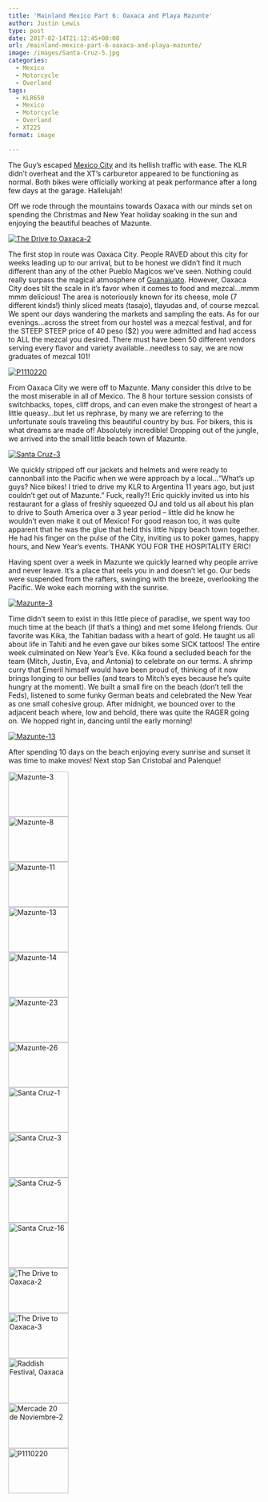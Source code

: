 ```yaml
---
title: 'Mainland Mexico Part 6: Oaxaca and Playa Mazunte'
author: Justin Lewis
type: post
date: 2017-02-14T21:12:45+00:00
url: /mainland-mexico-part-6-oaxaca-and-playa-mazunte/
image: /images/Santa-Cruz-5.jpg
categories:
  - Mexico
  - Motorcycle
  - Overland
tags:
  - KLR650
  - Mexico
  - Motorcycle
  - Overland
  - XT225
format: image

---
```

The Guy’s escaped [Mexico City][1] and its hellish traffic with ease. The KLR didn’t overheat and the XT’s carburetor appeared to be functioning as normal. Both bikes were officially working at peak performance after a long few days at the garage. Hallelujah!

Off we rode through the mountains towards Oaxaca with our minds set on spending the Christmas and New Year holiday soaking in the sun and enjoying the beautiful beaches of Mazunte.

<div class="ngg-gallery-singlepic-image " style="">
  <a href="http://www.elevationupgrade.com/wp-content/gallery/oaxaca/The-Drive-to-Oaxaca-2.jpg"
		     title=""
             data-src="http://www.elevationupgrade.com/wp-content/gallery/oaxaca/The-Drive-to-Oaxaca-2.jpg"
             data-thumbnail="http://www.elevationupgrade.com/wp-content/gallery/oaxaca/thumbs/thumbs_The-Drive-to-Oaxaca-2.jpg"
             data-image-id="577"
             data-title="The Drive to Oaxaca-2"
             data-description=""
             target='_self'
             class="ngg-fancybox" rel="1c4009a4c4a5ddea43b46e70314adc64"> <img class="ngg-singlepic"
             src="http://www.elevationupgrade.com/wp-content/gallery/oaxaca/dynamic/The-Drive-to-Oaxaca-2.jpg-nggid03577-ngg0dyn-0x0x100-00f0w010c010r110f110r010t010.jpg"
             alt="The Drive to Oaxaca-2"
             title="The Drive to Oaxaca-2"
 /> </a>
</div>

<!--more-->

The first stop in route was Oaxaca City. People RAVED about this city for weeks leading up to our arrival, but to be honest we didn’t find it much different than any of the other Pueblo Magicos we’ve seen. Nothing could really surpass the magical atmosphere of [Guanajuato][2]. However, Oaxaca City does tilt the scale in it’s favor when it comes to food and mezcal…mmm mmm delicious! The area is notoriously known for its cheese, mole (7 different kinds!) thinly sliced meats (tasajo), tlayudas and, of course mezcal. We spent our days wandering the markets and sampling the eats. As for our evenings…across the street from our hostel was a mezcal festival, and for the STEEP STEEP price of 40 peso ($2) you were admitted and had access to ALL the mezcal you desired. There must have been 50 different vendors serving every flavor and variety available…needless to say, we are now graduates of mezcal 101!

<div class="ngg-gallery-singlepic-image " style="">
  <a href="http://www.elevationupgrade.com/wp-content/gallery/oaxaca/P1110220.JPG"
		     title=""
             data-src="http://www.elevationupgrade.com/wp-content/gallery/oaxaca/P1110220.JPG"
             data-thumbnail="http://www.elevationupgrade.com/wp-content/gallery/oaxaca/thumbs/thumbs_P1110220.JPG"
             data-image-id="581"
             data-title="P1110220"
             data-description=""
             target='_self'
             class="ngg-fancybox" rel="aaaa7f353bb5971ce8307afcd2992e2d"> <img class="ngg-singlepic"
             src="http://www.elevationupgrade.com/wp-content/gallery/oaxaca/dynamic/P1110220.JPG-nggid03581-ngg0dyn-0x0x100-00f0w010c010r110f110r010t010.JPG"
             alt="P1110220"
             title="P1110220"
 /> </a>
</div>

From Oaxaca City we were off to Mazunte. Many consider this drive to be the most miserable in all of Mexico. The 8 hour torture session consists of switchbacks, topes, cliff drops, and can even make the strongest of heart a little queasy…but let us rephrase, by many we are referring to the unfortunate souls traveling this beautiful country by bus. For bikers, this is what dreams are made of! Absolutely incredible! Dropping out of the jungle, we arrived into the small little beach town of Mazunte.

<div class="ngg-gallery-singlepic-image " style="">
  <a href="http://www.elevationupgrade.com/wp-content/gallery/oaxaca/Santa-Cruz-3.jpg"
		     title=""
             data-src="http://www.elevationupgrade.com/wp-content/gallery/oaxaca/Santa-Cruz-3.jpg"
             data-thumbnail="http://www.elevationupgrade.com/wp-content/gallery/oaxaca/thumbs/thumbs_Santa-Cruz-3.jpg"
             data-image-id="574"
             data-title="Santa Cruz-3"
             data-description=""
             target='_self'
             class="ngg-fancybox" rel="7380ebbff9b1a0004e9b6c2a51cc819f"> <img class="ngg-singlepic"
             src="http://www.elevationupgrade.com/wp-content/gallery/oaxaca/dynamic/Santa-Cruz-3.jpg-nggid03574-ngg0dyn-0x0x100-00f0w010c010r110f110r010t010.jpg"
             alt="Santa Cruz-3"
             title="Santa Cruz-3"
 /> </a>
</div>

We quickly stripped off our jackets and helmets and were ready to cannonball into the Pacific when we were approach by a local…“What’s up guys? Nice bikes! I tried to drive my KLR to Argentina 11 years ago, but just couldn’t get out of Mazunte.” Fuck, really?! Eric quickly invited us into his restaurant for a glass of freshly squeezed OJ and told us all about his plan to drive to South America over a 3 year period – little did he know he wouldn’t even make it out of Mexico! For good reason too, it was quite apparent that he was the glue that held this little hippy beach town together. He had his finger on the pulse of the City, inviting us to poker games, happy hours, and New Year’s events. THANK YOU FOR THE HOSPITALITY ERIC!

Having spent over a week in Mazunte we quickly learned why people arrive and never leave. It’s a place that reels you in and doesn’t let go. Our beds were suspended from the rafters, swinging with the breeze, overlooking the Pacific. We woke each morning with the sunrise.

<div class="ngg-gallery-singlepic-image " style="">
  <a href="http://www.elevationupgrade.com/wp-content/gallery/oaxaca/Mazunte-3.jpg"
		     title=""
             data-src="http://www.elevationupgrade.com/wp-content/gallery/oaxaca/Mazunte-3.jpg"
             data-thumbnail="http://www.elevationupgrade.com/wp-content/gallery/oaxaca/thumbs/thumbs_Mazunte-3.jpg"
             data-image-id="566"
             data-title="Mazunte-3"
             data-description=""
             target='_self'
             class="ngg-fancybox" rel="9e3fb5c7a035bfff6b514a190a239909"> <img class="ngg-singlepic"
             src="http://www.elevationupgrade.com/wp-content/gallery/oaxaca/dynamic/Mazunte-3.jpg-nggid03566-ngg0dyn-0x0x100-00f0w010c010r110f110r010t010.jpg"
             alt="Mazunte-3"
             title="Mazunte-3"
 /> </a>
</div>

Time didn’t seem to exist in this little piece of paradise, we spent way too much time at the beach (if that’s a thing) and met some lifelong friends. Our favorite was Kika, the Tahitian badass with a heart of gold. He taught us all about life in Tahiti and he even gave our bikes some SICK tattoos! The entire week culminated on New Year’s Eve. Kika found a secluded beach for the team (Mitch, Justin, Eva, and Antonia) to celebrate on our terms. A shrimp curry that Emeril himself would have been proud of, thinking of it now brings longing to our bellies (and tears to Mitch’s eyes because he’s quite hungry at the moment). We built a small fire on the beach (don’t tell the Feds), listened to some funky German beats and celebrated the New Year as one small cohesive group. After midnight, we bounced over to the adjacent beach where, low and behold, there was quite the RAGER going on. We hopped right in, dancing until the early morning!

<div class="ngg-gallery-singlepic-image " style="">
  <a href="http://www.elevationupgrade.com/wp-content/gallery/oaxaca/Mazunte-13.jpg"
		     title=""
             data-src="http://www.elevationupgrade.com/wp-content/gallery/oaxaca/Mazunte-13.jpg"
             data-thumbnail="http://www.elevationupgrade.com/wp-content/gallery/oaxaca/thumbs/thumbs_Mazunte-13.jpg"
             data-image-id="569"
             data-title="Mazunte-13"
             data-description=""
             target='_self'
             class="ngg-fancybox" rel="75cd0572d2d1d2715fb8ae4b9fb322f9"> <img class="ngg-singlepic"
             src="http://www.elevationupgrade.com/wp-content/gallery/oaxaca/dynamic/Mazunte-13.jpg-nggid03569-ngg0dyn-0x0x100-00f0w010c010r110f110r010t010.jpg"
             alt="Mazunte-13"
             title="Mazunte-13"
 /> </a>
</div>

After spending 10 days on the beach enjoying every sunrise and sunset it was time to make moves! Next stop San Cristobal and Palenque!

<div
	class="ngg-galleryoverview ngg-ajax-pagination-none"
	id="ngg-gallery-1932-1">
  <!-- Thumbnails -->
  
  <div id="ngg-image-0" class="ngg-gallery-thumbnail-box" >
    <div class="ngg-gallery-thumbnail">
      <a href="http://www.elevationupgrade.com/wp-content/gallery/oaxaca/Mazunte-3.jpg"
               title=""
               data-src="http://www.elevationupgrade.com/wp-content/gallery/oaxaca/Mazunte-3.jpg"
               data-thumbnail="http://www.elevationupgrade.com/wp-content/gallery/oaxaca/thumbs/thumbs_Mazunte-3.jpg"
               data-image-id="566"
               data-title="Mazunte-3"
               data-description=""
               data-image-slug="mazunte-3"
               class="ngg-fancybox" rel="1932"> <img
                    title="Mazunte-3"
                    alt="Mazunte-3"
                    src="http://www.elevationupgrade.com/wp-content/gallery/oaxaca/thumbs/thumbs_Mazunte-3.jpg"
                    width="120"
                    height="90"
                    style="max-width:100%;"
 /> </a>
    </div>
  </div>
  
  <div id="ngg-image-1" class="ngg-gallery-thumbnail-box" >
    <div class="ngg-gallery-thumbnail">
      <a href="http://www.elevationupgrade.com/wp-content/gallery/oaxaca/Mazunte-8.jpg"
               title=""
               data-src="http://www.elevationupgrade.com/wp-content/gallery/oaxaca/Mazunte-8.jpg"
               data-thumbnail="http://www.elevationupgrade.com/wp-content/gallery/oaxaca/thumbs/thumbs_Mazunte-8.jpg"
               data-image-id="567"
               data-title="Mazunte-8"
               data-description=""
               data-image-slug="mazunte-8"
               class="ngg-fancybox" rel="1932"> <img
                    title="Mazunte-8"
                    alt="Mazunte-8"
                    src="http://www.elevationupgrade.com/wp-content/gallery/oaxaca/thumbs/thumbs_Mazunte-8.jpg"
                    width="120"
                    height="90"
                    style="max-width:100%;"
 /> </a>
    </div>
  </div>
  
  <div id="ngg-image-2" class="ngg-gallery-thumbnail-box" >
    <div class="ngg-gallery-thumbnail">
      <a href="http://www.elevationupgrade.com/wp-content/gallery/oaxaca/Mazunte-11.jpg"
               title=""
               data-src="http://www.elevationupgrade.com/wp-content/gallery/oaxaca/Mazunte-11.jpg"
               data-thumbnail="http://www.elevationupgrade.com/wp-content/gallery/oaxaca/thumbs/thumbs_Mazunte-11.jpg"
               data-image-id="568"
               data-title="Mazunte-11"
               data-description=""
               data-image-slug="mazunte-11"
               class="ngg-fancybox" rel="1932"> <img
                    title="Mazunte-11"
                    alt="Mazunte-11"
                    src="http://www.elevationupgrade.com/wp-content/gallery/oaxaca/thumbs/thumbs_Mazunte-11.jpg"
                    width="120"
                    height="90"
                    style="max-width:100%;"
 /> </a>
    </div>
  </div>
  
  <div id="ngg-image-3" class="ngg-gallery-thumbnail-box" >
    <div class="ngg-gallery-thumbnail">
      <a href="http://www.elevationupgrade.com/wp-content/gallery/oaxaca/Mazunte-13.jpg"
               title=""
               data-src="http://www.elevationupgrade.com/wp-content/gallery/oaxaca/Mazunte-13.jpg"
               data-thumbnail="http://www.elevationupgrade.com/wp-content/gallery/oaxaca/thumbs/thumbs_Mazunte-13.jpg"
               data-image-id="569"
               data-title="Mazunte-13"
               data-description=""
               data-image-slug="mazunte-13"
               class="ngg-fancybox" rel="1932"> <img
                    title="Mazunte-13"
                    alt="Mazunte-13"
                    src="http://www.elevationupgrade.com/wp-content/gallery/oaxaca/thumbs/thumbs_Mazunte-13.jpg"
                    width="120"
                    height="90"
                    style="max-width:100%;"
 /> </a>
    </div>
  </div>
  
  <div id="ngg-image-4" class="ngg-gallery-thumbnail-box" >
    <div class="ngg-gallery-thumbnail">
      <a href="http://www.elevationupgrade.com/wp-content/gallery/oaxaca/Mazunte-14.jpg"
               title=""
               data-src="http://www.elevationupgrade.com/wp-content/gallery/oaxaca/Mazunte-14.jpg"
               data-thumbnail="http://www.elevationupgrade.com/wp-content/gallery/oaxaca/thumbs/thumbs_Mazunte-14.jpg"
               data-image-id="570"
               data-title="Mazunte-14"
               data-description=""
               data-image-slug="mazunte-14"
               class="ngg-fancybox" rel="1932"> <img
                    title="Mazunte-14"
                    alt="Mazunte-14"
                    src="http://www.elevationupgrade.com/wp-content/gallery/oaxaca/thumbs/thumbs_Mazunte-14.jpg"
                    width="120"
                    height="90"
                    style="max-width:100%;"
 /> </a>
    </div>
  </div>
  
  <div id="ngg-image-5" class="ngg-gallery-thumbnail-box" >
    <div class="ngg-gallery-thumbnail">
      <a href="http://www.elevationupgrade.com/wp-content/gallery/oaxaca/Mazunte-23.jpg"
               title=""
               data-src="http://www.elevationupgrade.com/wp-content/gallery/oaxaca/Mazunte-23.jpg"
               data-thumbnail="http://www.elevationupgrade.com/wp-content/gallery/oaxaca/thumbs/thumbs_Mazunte-23.jpg"
               data-image-id="571"
               data-title="Mazunte-23"
               data-description=""
               data-image-slug="mazunte-23"
               class="ngg-fancybox" rel="1932"> <img
                    title="Mazunte-23"
                    alt="Mazunte-23"
                    src="http://www.elevationupgrade.com/wp-content/gallery/oaxaca/thumbs/thumbs_Mazunte-23.jpg"
                    width="120"
                    height="90"
                    style="max-width:100%;"
 /> </a>
    </div>
  </div>
  
  <div id="ngg-image-6" class="ngg-gallery-thumbnail-box" >
    <div class="ngg-gallery-thumbnail">
      <a href="http://www.elevationupgrade.com/wp-content/gallery/oaxaca/Mazunte-26.jpg"
               title=""
               data-src="http://www.elevationupgrade.com/wp-content/gallery/oaxaca/Mazunte-26.jpg"
               data-thumbnail="http://www.elevationupgrade.com/wp-content/gallery/oaxaca/thumbs/thumbs_Mazunte-26.jpg"
               data-image-id="572"
               data-title="Mazunte-26"
               data-description=""
               data-image-slug="mazunte-26"
               class="ngg-fancybox" rel="1932"> <img
                    title="Mazunte-26"
                    alt="Mazunte-26"
                    src="http://www.elevationupgrade.com/wp-content/gallery/oaxaca/thumbs/thumbs_Mazunte-26.jpg"
                    width="120"
                    height="90"
                    style="max-width:100%;"
 /> </a>
    </div>
  </div>
  
  <div id="ngg-image-7" class="ngg-gallery-thumbnail-box" >
    <div class="ngg-gallery-thumbnail">
      <a href="http://www.elevationupgrade.com/wp-content/gallery/oaxaca/Santa-Cruz-1.jpg"
               title=""
               data-src="http://www.elevationupgrade.com/wp-content/gallery/oaxaca/Santa-Cruz-1.jpg"
               data-thumbnail="http://www.elevationupgrade.com/wp-content/gallery/oaxaca/thumbs/thumbs_Santa-Cruz-1.jpg"
               data-image-id="573"
               data-title="Santa Cruz-1"
               data-description=""
               data-image-slug="santa-cruz-1"
               class="ngg-fancybox" rel="1932"> <img
                    title="Santa Cruz-1"
                    alt="Santa Cruz-1"
                    src="http://www.elevationupgrade.com/wp-content/gallery/oaxaca/thumbs/thumbs_Santa-Cruz-1.jpg"
                    width="120"
                    height="90"
                    style="max-width:100%;"
 /> </a>
    </div>
  </div>
  
  <div id="ngg-image-8" class="ngg-gallery-thumbnail-box" >
    <div class="ngg-gallery-thumbnail">
      <a href="http://www.elevationupgrade.com/wp-content/gallery/oaxaca/Santa-Cruz-3.jpg"
               title=""
               data-src="http://www.elevationupgrade.com/wp-content/gallery/oaxaca/Santa-Cruz-3.jpg"
               data-thumbnail="http://www.elevationupgrade.com/wp-content/gallery/oaxaca/thumbs/thumbs_Santa-Cruz-3.jpg"
               data-image-id="574"
               data-title="Santa Cruz-3"
               data-description=""
               data-image-slug="santa-cruz-3"
               class="ngg-fancybox" rel="1932"> <img
                    title="Santa Cruz-3"
                    alt="Santa Cruz-3"
                    src="http://www.elevationupgrade.com/wp-content/gallery/oaxaca/thumbs/thumbs_Santa-Cruz-3.jpg"
                    width="120"
                    height="90"
                    style="max-width:100%;"
 /> </a>
    </div>
  </div>
  
  <div id="ngg-image-9" class="ngg-gallery-thumbnail-box" >
    <div class="ngg-gallery-thumbnail">
      <a href="http://www.elevationupgrade.com/wp-content/gallery/oaxaca/Santa-Cruz-5.jpg"
               title=""
               data-src="http://www.elevationupgrade.com/wp-content/gallery/oaxaca/Santa-Cruz-5.jpg"
               data-thumbnail="http://www.elevationupgrade.com/wp-content/gallery/oaxaca/thumbs/thumbs_Santa-Cruz-5.jpg"
               data-image-id="575"
               data-title="Santa Cruz-5"
               data-description=""
               data-image-slug="santa-cruz-5"
               class="ngg-fancybox" rel="1932"> <img
                    title="Santa Cruz-5"
                    alt="Santa Cruz-5"
                    src="http://www.elevationupgrade.com/wp-content/gallery/oaxaca/thumbs/thumbs_Santa-Cruz-5.jpg"
                    width="120"
                    height="90"
                    style="max-width:100%;"
 /> </a>
    </div>
  </div>
  
  <div id="ngg-image-10" class="ngg-gallery-thumbnail-box" >
    <div class="ngg-gallery-thumbnail">
      <a href="http://www.elevationupgrade.com/wp-content/gallery/oaxaca/Santa-Cruz-16.jpg"
               title=""
               data-src="http://www.elevationupgrade.com/wp-content/gallery/oaxaca/Santa-Cruz-16.jpg"
               data-thumbnail="http://www.elevationupgrade.com/wp-content/gallery/oaxaca/thumbs/thumbs_Santa-Cruz-16.jpg"
               data-image-id="576"
               data-title="Santa Cruz-16"
               data-description=""
               data-image-slug="santa-cruz-16-1"
               class="ngg-fancybox" rel="1932"> <img
                    title="Santa Cruz-16"
                    alt="Santa Cruz-16"
                    src="http://www.elevationupgrade.com/wp-content/gallery/oaxaca/thumbs/thumbs_Santa-Cruz-16.jpg"
                    width="120"
                    height="90"
                    style="max-width:100%;"
 /> </a>
    </div>
  </div>
  
  <div id="ngg-image-11" class="ngg-gallery-thumbnail-box" >
    <div class="ngg-gallery-thumbnail">
      <a href="http://www.elevationupgrade.com/wp-content/gallery/oaxaca/The-Drive-to-Oaxaca-2.jpg"
               title=""
               data-src="http://www.elevationupgrade.com/wp-content/gallery/oaxaca/The-Drive-to-Oaxaca-2.jpg"
               data-thumbnail="http://www.elevationupgrade.com/wp-content/gallery/oaxaca/thumbs/thumbs_The-Drive-to-Oaxaca-2.jpg"
               data-image-id="577"
               data-title="The Drive to Oaxaca-2"
               data-description=""
               data-image-slug="the-drive-to-oaxaca-2-1"
               class="ngg-fancybox" rel="1932"> <img
                    title="The Drive to Oaxaca-2"
                    alt="The Drive to Oaxaca-2"
                    src="http://www.elevationupgrade.com/wp-content/gallery/oaxaca/thumbs/thumbs_The-Drive-to-Oaxaca-2.jpg"
                    width="120"
                    height="90"
                    style="max-width:100%;"
 /> </a>
    </div>
  </div>
  
  <div id="ngg-image-12" class="ngg-gallery-thumbnail-box" >
    <div class="ngg-gallery-thumbnail">
      <a href="http://www.elevationupgrade.com/wp-content/gallery/oaxaca/The-Drive-to-Oaxaca-3.jpg"
               title=""
               data-src="http://www.elevationupgrade.com/wp-content/gallery/oaxaca/The-Drive-to-Oaxaca-3.jpg"
               data-thumbnail="http://www.elevationupgrade.com/wp-content/gallery/oaxaca/thumbs/thumbs_The-Drive-to-Oaxaca-3.jpg"
               data-image-id="578"
               data-title="The Drive to Oaxaca-3"
               data-description=""
               data-image-slug="the-drive-to-oaxaca-3-1"
               class="ngg-fancybox" rel="1932"> <img
                    title="The Drive to Oaxaca-3"
                    alt="The Drive to Oaxaca-3"
                    src="http://www.elevationupgrade.com/wp-content/gallery/oaxaca/thumbs/thumbs_The-Drive-to-Oaxaca-3.jpg"
                    width="120"
                    height="90"
                    style="max-width:100%;"
 /> </a>
    </div>
  </div>
  
  <div id="ngg-image-13" class="ngg-gallery-thumbnail-box" >
    <div class="ngg-gallery-thumbnail">
      <a href="http://www.elevationupgrade.com/wp-content/gallery/oaxaca/Raddish-Festival-Oaxaca.jpg"
               title=""
               data-src="http://www.elevationupgrade.com/wp-content/gallery/oaxaca/Raddish-Festival-Oaxaca.jpg"
               data-thumbnail="http://www.elevationupgrade.com/wp-content/gallery/oaxaca/thumbs/thumbs_Raddish-Festival-Oaxaca.jpg"
               data-image-id="579"
               data-title="Raddish Festival, Oaxaca"
               data-description=""
               data-image-slug="raddish-festival-oaxaca-1"
               class="ngg-fancybox" rel="1932"> <img
                    title="Raddish Festival, Oaxaca"
                    alt="Raddish Festival, Oaxaca"
                    src="http://www.elevationupgrade.com/wp-content/gallery/oaxaca/thumbs/thumbs_Raddish-Festival-Oaxaca.jpg"
                    width="120"
                    height="90"
                    style="max-width:100%;"
 /> </a>
    </div>
  </div>
  
  <div id="ngg-image-14" class="ngg-gallery-thumbnail-box" >
    <div class="ngg-gallery-thumbnail">
      <a href="http://www.elevationupgrade.com/wp-content/gallery/oaxaca/Mercade-20-de-Noviembre-2.jpg"
               title=""
               data-src="http://www.elevationupgrade.com/wp-content/gallery/oaxaca/Mercade-20-de-Noviembre-2.jpg"
               data-thumbnail="http://www.elevationupgrade.com/wp-content/gallery/oaxaca/thumbs/thumbs_Mercade-20-de-Noviembre-2.jpg"
               data-image-id="580"
               data-title="Mercade 20 de Noviembre-2"
               data-description=""
               data-image-slug="mercade-20-de-noviembre-2-1"
               class="ngg-fancybox" rel="1932"> <img
                    title="Mercade 20 de Noviembre-2"
                    alt="Mercade 20 de Noviembre-2"
                    src="http://www.elevationupgrade.com/wp-content/gallery/oaxaca/thumbs/thumbs_Mercade-20-de-Noviembre-2.jpg"
                    width="120"
                    height="90"
                    style="max-width:100%;"
 /> </a>
    </div>
  </div>
  
  <div id="ngg-image-15" class="ngg-gallery-thumbnail-box" >
    <div class="ngg-gallery-thumbnail">
      <a href="http://www.elevationupgrade.com/wp-content/gallery/oaxaca/P1110220.JPG"
               title=""
               data-src="http://www.elevationupgrade.com/wp-content/gallery/oaxaca/P1110220.JPG"
               data-thumbnail="http://www.elevationupgrade.com/wp-content/gallery/oaxaca/thumbs/thumbs_P1110220.JPG"
               data-image-id="581"
               data-title="P1110220"
               data-description=""
               data-image-slug="p1110220"
               class="ngg-fancybox" rel="1932"> <img
                    title="P1110220"
                    alt="P1110220"
                    src="http://www.elevationupgrade.com/wp-content/gallery/oaxaca/thumbs/thumbs_P1110220.JPG"
                    width="120"
                    height="90"
                    style="max-width:100%;"
 /> </a>
    </div>
  </div>
  
  <!-- Pagination -->
  
  <div class='ngg-clear'>
  </div>
</div>

 [1]: http://www.elevationupgrade.com/mexico-city/
 [2]: http://www.elevationupgrade.com/guanajuato-san-miguel-de-allende/